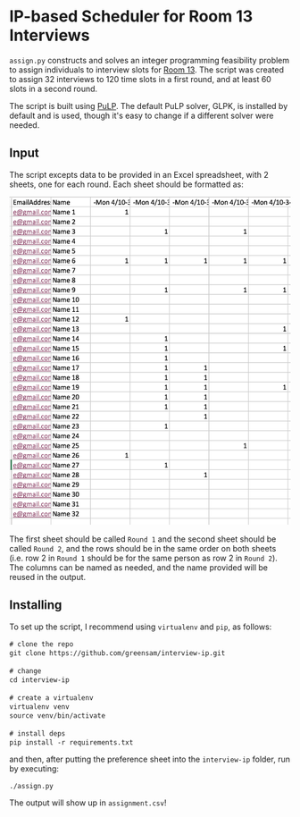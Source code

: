 # IP-based Scheduler for Room 13 Interviews

`assign.py` constructs and solves an integer programming feasibility
problem to assign individuals to interview slots for [Room 13](http://www.hcs.harvard.edu/room13/).
The script was created to assign 32 interviews to 120 time slots in a first round, and at least 60
slots in a second round.

The script is built using [PuLP](https://pypi.python.org/pypi/PuLP). The default PuLP solver, GLPK,
is installed by default and is used, though it's easy to change if a different solver were needed.

## Input

The script excepts data to be provided in an Excel spreadsheet, with 2 sheets, one for each round.
Each sheet should be formatted as: 

![Example](format-example.png)

The first sheet should be called `Round 1` and the second sheet should be called `Round 2`, and the
rows should be in the same order on both sheets (i.e. row 2 in `Round 1` should be for the same
person as row 2 in `Round 2`). The columns can be named as needed, and the name provided will
be reused in the output.

## Installing

To set up the script, I recommend using `virtualenv` and `pip`, as follows:

```
# clone the repo
git clone https://github.com/greensam/interview-ip.git

# change
cd interview-ip

# create a virtualenv
virtualenv venv
source venv/bin/activate

# install deps
pip install -r requirements.txt
```

and then, after putting the preference sheet into the `interview-ip` folder,
 run by executing: 

```
./assign.py
````

The output will show up in `assignment.csv`! 

